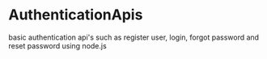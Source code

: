 # AuthenticationApis
basic authentication api's such as register user, login, forgot password and reset password using node.js
